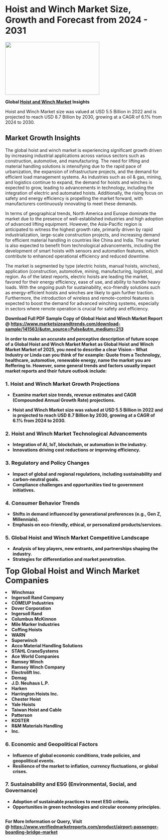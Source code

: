 <H1>Hoist and Winch Market Size, Growth and Forecast from 2024 - 2031</H1><img class="aligncenter size-medium wp-image-584254" src="https://thirdeyenews.in/wp-content/uploads/2024/09/Global-Market-Research-300x168.jpeg" alt="" width="300" height="168" /><p><strong>Global&nbsp;<a href="https://www.marketsizeandtrends.com/download-sample/141563/&amp;utm_source=Pulse&amp;utm_medium=213">Hoist and Winch Market</a> Insights</strong></p><p>Hoist and Winch Market size was valued at USD 5.5 Billion in 2022 and is projected to reach USD 8.7 Billion by 2030, growing at a CAGR of 6.1% from 2024 to 2030.</p><p><h2>Market Growth Insights</h2> <p>The global hoist and winch market is experiencing significant growth driven by increasing industrial applications across various sectors such as construction, automotive, and manufacturing. The need for lifting and material handling solutions is intensifying due to the rapid pace of urbanization, the expansion of infrastructure projects, and the demand for efficient load management systems. As industries such as oil & gas, mining, and logistics continue to expand, the demand for hoists and winches is expected to grow, leading to advancements in technology, including the integration of electric and automated hoists. Additionally, the rising focus on safety and energy efficiency is propelling the market forward, with manufacturers continuously innovating to meet these demands.</p> <p><strong></strong></p> <p>In terms of geographical trends, North America and Europe dominate the market due to the presence of well-established industries and high adoption of advanced lifting equipment. However, the Asia-Pacific region is anticipated to witness the highest growth rate, primarily driven by rapid industrialization, large-scale construction projects, and increasing demand for efficient material handling in countries like China and India. The market is also expected to benefit from technological advancements, including the development of smart hoists with sensors and automation features, which contribute to enhanced operational efficiency and reduced downtime.</p> <p>The market is segmented by type (electric hoists, manual hoists, winches), application (construction, automotive, mining, manufacturing, logistics), and region. As of the latest reports, electric hoists are leading the market, favored for their energy efficiency, ease of use, and ability to handle heavy loads. With the ongoing push for sustainability, eco-friendly solutions such as energy-efficient hoists and winches are likely to gain further traction. Furthermore, the introduction of wireless and remote-control features is expected to boost the demand for advanced winching systems, especially in sectors where remote operation is crucial for safety and efficiency.</p> <p><strong></p><p><span class=""><strong>Download Full PDF Sample Copy of Global Hoist and Winch Market Report</strong> @ <a href="https://www.marketsizeandtrends.com/download-sample/141563/&amp;utm_source=Pulse&amp;utm_medium=213" target="_blank">https://www.marketsizeandtrends.com/download-sample/141563/&amp;utm_source=Pulse&amp;utm_medium=213</a></span></p><p>In order to make an accurate and perceptive description of future scope of a Global&nbsp;Hoist and Winch Market Market as Global&nbsp;Hoist and Winch Market Market of 2025, you need to describe a clear Vision &ndash; What Industry or Linda can you think of for example: Quote from a Technology, healthcare, automotive, renewable energy, name the market you are Reffering to. However, some general trends and factors usually impact market reports and their future outlook include:</p><h3>1.&nbsp;<strong>Hoist and Winch Market Growth Projections</strong></h3><ul><li>Examine market size trends, revenue estimates and CAGR (Compounded Annual Growth Rate) projections.</li><li><p>Hoist and Winch Market size was valued at USD 5.5 Billion in 2022 and is projected to reach USD 8.7 Billion by 2030, growing at a CAGR of 6.1% from 2024 to 2030.</p></li></ul><h3>2.&nbsp;<strong>Hoist and Winch Market Technological Advancements</strong></h3><ul><li>Integration of AI, IoT, blockchain, or automation in the industry.</li><li>Innovations driving cost reductions or improving efficiency.</li></ul><h3>3.&nbsp;<strong>Regulatory and Policy Changes</strong></h3><ul><li>Impact of global and regional regulations, including sustainability and carbon-neutral goals.</li><li>Compliance challenges and opportunities tied to government initiatives.</li></ul><h3>4.&nbsp;<strong>Consumer Behavior Trends</strong></h3><ul><li>Shifts in demand influenced by generational preferences (e.g., Gen Z, Millennials).</li><li>Emphasis on eco-friendly, ethical, or personalized products/services.</li></ul><h3>5.&nbsp;<strong>Global Hoist and Winch Market Competitive Landscape</strong></h3><ul><li>Analysis of key players, new entrants, and partnerships shaping the industry.</li><li>Strategies for differentiation and market penetration.</li></ul><p data-pm-slice="1 1 []"><span style="color: inherit; font-family: inherit; font-size: 25px;">Top Global Hoist and Winch Market Companies</span></p><div class="" data-test-id=""><p><li>Winchmax</li><li> Ingersoll Rand Company</li><li> COMEUP Industries</li><li> Dover Corporation</li><li> Ingersoll Rand</li><li> Columbus McKinnon</li><li> Mile Marker Industries</li><li> Coffing Hoists</li><li> WARN</li><li> Superwinch</li><li> Acco Material Handling Solutions</li><li> STAHL CraneSystems</li><li> Ace World Companies</li><li> Ramsey Winch</li><li> Ramsey Winch Company</li><li> Electrolift Inc.</li><li> Demag</li><li> J.D. Neuhaus L.P.</li><li> Harken</li><li> Harrington Hoists Inc.</li><li> Chester Hoist</li><li> Yale Hoists</li><li> Taiwan Hoist and Cable</li><li> Patterson</li><li> KOSTER</li><li> R&M Materials Handling</li><li> Inc.</li></p></div><h3>6.&nbsp;<strong>Economic and Geopolitical Factors</strong></h3><ul><li>Influence of global economic conditions, trade policies, and geopolitical events.</li><li>Resilience of the market to inflation, currency fluctuations, or global crises.</li></ul><h3>7.&nbsp;<strong>Sustainability and ESG (Environmental, Social, and Governance)</strong></h3><ul><li>Adoption of sustainable practices to meet ESG criteria.</li><li>Opportunities in green technologies and circular economy principles.</li></ul><h2><strong style="font-size: 14px;">For More Information or Query, Visit @&nbsp;</strong><a style="background-color: #ffffff; font-size: 14px;" href="https://www.marketsizeandtrends.com/report/hoist-and-winch-market/" target="_blank">https://www.verifiedmarketreports.com/product/airport-passenger-boarding-bridge-market</a></h2>
